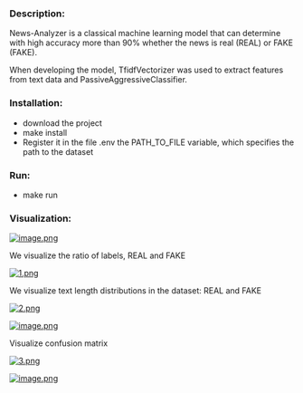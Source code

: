 ### Description:
News-Analyzer is a classical machine learning model that can determine with high accuracy more than 90% whether the news is real (REAL) or FAKE (FAKE).

When developing the model, TfidfVectorizer was used to extract features from text data and PassiveAggressiveClassifier.


### Installation:
- download the project
- make install
- Register it in the file .env the PATH_TO_FILE variable, which specifies the path to the dataset

### Run:
- make run

### Visualization:
[![image.png](https://i.postimg.cc/DzLBGzwC/image.png)](https://postimg.cc/bGYxcpbb)

We visualize the ratio of labels, REAL and FAKE

[![1.png](https://i.postimg.cc/Y978zw4t/1.png)](https://postimg.cc/B8hxJkcz)

We visualize text length distributions in the dataset: REAL and FAKE

[![2.png](https://i.postimg.cc/W3789frg/2.png)](https://postimg.cc/njCqr23h)

[![image.png](https://i.postimg.cc/3rn9mV3H/image.png)](https://postimg.cc/hhQ9qCJC)

Visualize confusion matrix

[![3.png](https://i.postimg.cc/j2dXBQQ9/3.png)](https://postimg.cc/jwmP7f1Q)

[![image.png](https://i.postimg.cc/kG1cC6T5/image.png)](https://postimg.cc/4HctbdkC)
